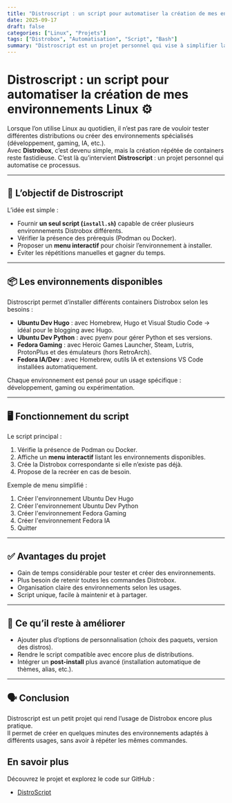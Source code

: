 ```yaml
---
title: "Distroscript : un script pour automatiser la création de mes environnements Linux"
date: 2025-09-17
draft: false
categories: ["Linux", "Projets"]
tags: ["Distrobox", "Automatisation", "Script", "Bash"]
summary: "Distroscript est un projet personnel qui vise à simplifier la création et la gestion de plusieurs environnements Linux via Distrobox grâce à un script unique et automatisé."
---
```


# Distroscript : un script pour automatiser la création de mes environnements Linux ⚙️

Lorsque l’on utilise Linux au quotidien, il n’est pas rare de vouloir tester différentes distributions ou créer des environnements spécialisés (développement, gaming, IA, etc.).  
Avec **Distrobox**, c’est devenu simple, mais la création répétée de containers reste fastidieuse. C’est là qu’intervient **Distroscript** : un projet personnel qui automatise ce processus.

---

## 🎯 L’objectif de Distroscript

L’idée est simple :  
- Fournir **un seul script (`install.sh`)** capable de créer plusieurs environnements Distrobox différents.  
- Vérifier la présence des prérequis (Podman ou Docker).  
- Proposer un **menu interactif** pour choisir l’environnement à installer.  
- Éviter les répétitions manuelles et gagner du temps.  

---

## 📦 Les environnements disponibles

Distroscript permet d’installer différents containers Distrobox selon les besoins :  

- **Ubuntu Dev Hugo** : avec Homebrew, Hugo et Visual Studio Code → idéal pour le blogging avec Hugo.  
- **Ubuntu Dev Python** : avec pyenv pour gérer Python et ses versions.  
- **Fedora Gaming** : avec Heroic Games Launcher, Steam, Lutris, ProtonPlus et des émulateurs (hors RetroArch).  
- **Fedora IA/Dev** : avec Homebrew, outils IA et extensions VS Code installées automatiquement.  

Chaque environnement est pensé pour un usage spécifique : développement, gaming ou expérimentation.  

---

## 🖥️ Fonctionnement du script

Le script principal :  
1. Vérifie la présence de Podman ou Docker.  
2. Affiche un **menu interactif** listant les environnements disponibles.  
3. Crée la Distrobox correspondante si elle n’existe pas déjà.  
4. Propose de la recréer en cas de besoin.  

Exemple de menu simplifié :  

1.  Créer l'environnement Ubuntu Dev Hugo
2.  Créer l'environnement Ubuntu Dev Python
3.  Créer l'environnement Fedora Gaming
4.  Créer l'environnement Fedora IA
5.  Quitter
   

---

## ✅ Avantages du projet

- Gain de temps considérable pour tester et créer des environnements.  
- Plus besoin de retenir toutes les commandes Distrobox.  
- Organisation claire des environnements selon les usages.  
- Script unique, facile à maintenir et à partager.  

---

## 🔧 Ce qu’il reste à améliorer

- Ajouter plus d’options de personnalisation (choix des paquets, version des distros).  
- Rendre le script compatible avec encore plus de distributions.  
- Intégrer un **post-install** plus avancé (installation automatique de thèmes, alias, etc.).  

---

## 🗣️ Conclusion

Distroscript est un petit projet qui rend l’usage de Distrobox encore plus pratique.  
Il permet de créer en quelques minutes des environnements adaptés à différents usages, sans avoir à répéter les mêmes commandes.   

## En savoir plus

Découvrez le projet et explorez le code sur GitHub :  

- [DistroScript](https://github.com/benjsant/distroscript)  